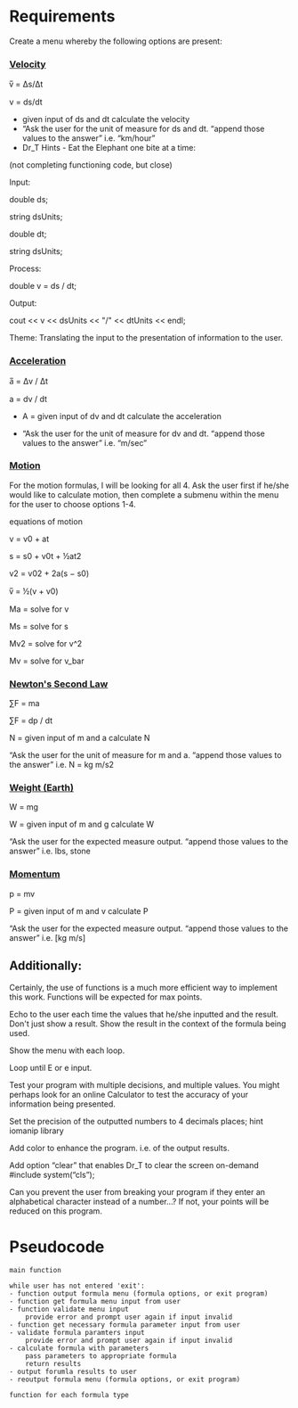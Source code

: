 # Requirements

Create a menu whereby the following options are present:


### [Velocity](https://physics.info/velocity/)

v̅ = Δs/Δt

v = ds/dt


- given input of ds and dt calculate the velocity
- “Ask the user for the unit of measure for ds and dt. “append those values to the answer” i.e. “km/hour”
- Dr_T Hints - Eat the Elephant one bite at a time:
  
(not completing functioning code, but close) 
  
  Input:
  
  double ds; 
  
  string dsUnits;
  
  double dt;
  
  string dsUnits; 
  
  Process:
  
  double v  = ds / dt;
  
  Output:
  
  cout << v << dsUnits << "/" << dtUnits << endl; 
  
  Theme: Translating the input to the presentation of information to the user.  


### [Acceleration](https://physics.info/acceleration/)



a̅ = Δv / Δt

a = dv / dt


- A = given input of dv and dt calculate the acceleration

- “Ask the user for the unit of measure for dv and dt. “append those values to the answer” i.e. “m/sec”

### [Motion](https://physics.info/motion-equations/)

For the motion formulas, I will be looking for all 4. Ask the user first if he/she would like to calculate motion, then complete a submenu within the menu for the user to choose options 1-4. 

equations of motion

v = v0 + at

s = s0 + v0t + ½at2

v2 = v02 + 2a(s − s0)

v̅ = ½(v + v0)

Ma = solve for v

Ms = solve for s

Mv2 = solve for v^2

Mv = solve for v_bar
 
### [Newton's Second Law](https://physics.info/newton-second/)
∑F = ma

∑F = dp / dt

N = given input of m and a calculate N

“Ask the user for the unit of measure for m and a. “append those values to the answer” i.e. N = kg m/s2

### [Weight (Earth)](https://physics.info/weight/)
W = mg

W = given input of m and g calculate W

“Ask the user for the expected measure output. “append those values to the answer” i.e. lbs, stone

### [Momentum](https://physics.info/momentum/)

p = mv

P = given input of m and v calculate P

“Ask the user for the expected measure output. “append those values to the answer” i.e. [kg m/s]

## Additionally:

Certainly, the use of functions is a much more efficient way to implement this work. Functions will be expected for max points.

Echo to the user each time the values that he/she inputted and the result. Don't just show a result. Show the result in the context of the formula being used.

Show the menu with each loop.

Loop until E or e input.

Test your program with multiple decisions, and multiple values. You might perhaps look for an online Calculator to test the accuracy of your information being presented.
 
Set the precision of the outputted numbers to 4 decimals places; hint iomanip library

Add color to enhance the program. i.e. of the output results.

Add option “clear” that enables Dr_T to clear the screen on-demand #include<stdtlib> system(“cls”);

Can you prevent the user from breaking your program if they enter an alphabetical character instead of a number…? If not, your points will be reduced on this program. 

# Pseudocode
```
main function

while user has not entered 'exit':
- function output formula menu (formula options, or exit program)
- function get formula menu input from user
- function validate menu input
    provide error and prompt user again if input invalid
- function get necessary formula parameter input from user
- validate formula paramters input
    provide error and prompt user again if input invalid
- calculate formula with parameters
    pass parameters to appropriate formula
    return results
- output forumla results to user
- reoutput formula menu (formula options, or exit program)

function for each formula type